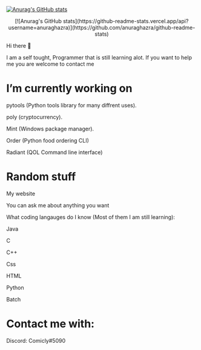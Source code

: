[![Anurag's GitHub stats](https://github-readme-stats.vercel.app/api?username=anuraghazra)](https://github.com/anuraghazra/github-readme-stats)





<p align="center">
[![Anurag's GitHub stats](https://github-readme-stats.vercel.app/api?username=anuraghazra)](https://github.com/anuraghazra/github-readme-stats)
</p>

Hi there 👋

I am a self tought, Programmer that is still learning alot. If you want to help me you are welcome to contact me

# I’m currently working on

pytools (Python tools library for many diffrent uses).

poly (cryptocurrency).

Mint (Windows package manager).

Order (Python food ordering CLI)

Radiant (QOL Command line interface)

# Random stuff

My website

You can ask me about anything you want

What coding langauges do I know (Most of them I am still learning):


Java

C

C++

Css

HTML

Python

Batch

# Contact me with:

Discord: Comicly#5090
